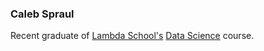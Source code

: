 ### Caleb Spraul

Recent graduate of [Lambda School's](https://lambdaschool.com) [Data Science](https://lambdaschool.com/courses/data-science) course.
